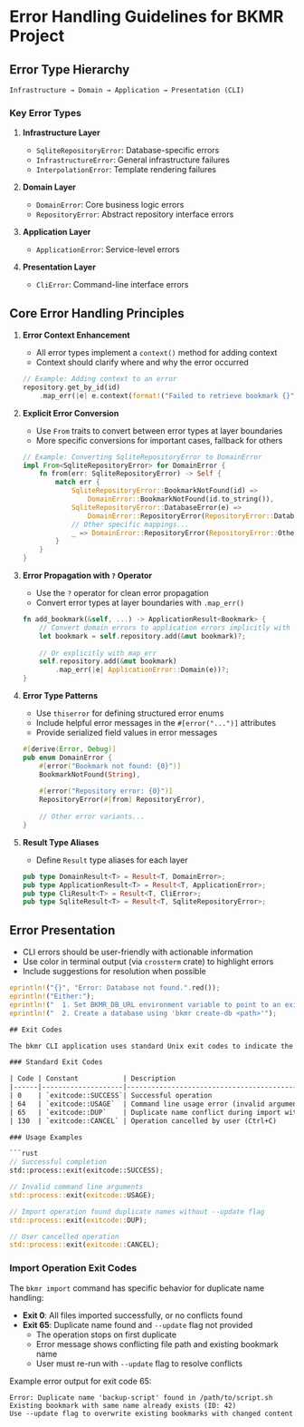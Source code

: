 # Error Handling Guidelines for BKMR Project

## Error Type Hierarchy

```
Infrastructure → Domain → Application → Presentation (CLI)
```

### Key Error Types

1. **Infrastructure Layer**
   - `SqliteRepositoryError`: Database-specific errors
   - `InfrastructureError`: General infrastructure failures
   - `InterpolationError`: Template rendering failures

2. **Domain Layer**
   - `DomainError`: Core business logic errors
   - `RepositoryError`: Abstract repository interface errors

3. **Application Layer**
   - `ApplicationError`: Service-level errors

4. **Presentation Layer**
   - `CliError`: Command-line interface errors

## Core Error Handling Principles

1. **Error Context Enhancement**
   - All error types implement a `context()` method for adding context
   - Context should clarify where and why the error occurred

   ```rust
   // Example: Adding context to an error
   repository.get_by_id(id)
       .map_err(|e| e.context(format!("Failed to retrieve bookmark {}", id)))?
   ```

2. **Explicit Error Conversion**
   - Use `From` traits to convert between error types at layer boundaries
   - More specific conversions for important cases, fallback for others

   ```rust
   // Example: Converting SqliteRepositoryError to DomainError
   impl From<SqliteRepositoryError> for DomainError {
       fn from(err: SqliteRepositoryError) -> Self {
           match err {
               SqliteRepositoryError::BookmarkNotFound(id) => 
                   DomainError::BookmarkNotFound(id.to_string()),
               SqliteRepositoryError::DatabaseError(e) => 
                   DomainError::RepositoryError(RepositoryError::Database(e.to_string())),
               // Other specific mappings...
               _ => DomainError::RepositoryError(RepositoryError::Other(err.to_string())),
           }
       }
   }
   ```

3. **Error Propagation with `?` Operator**
   - Use the `?` operator for clean error propagation
   - Convert error types at layer boundaries with `.map_err()`

   ```rust
   fn add_bookmark(&self, ...) -> ApplicationResult<Bookmark> {
       // Convert domain errors to application errors implicitly with ?
       let bookmark = self.repository.add(&mut bookmark)?;
       
       // Or explicitly with map_err
       self.repository.add(&mut bookmark)
           .map_err(|e| ApplicationError::Domain(e))?;
   }
   ```

4. **Error Type Patterns**
   - Use `thiserror` for defining structured error enums
   - Include helpful error messages in the `#[error("...")]` attributes
   - Provide serialized field values in error messages

   ```rust
   #[derive(Error, Debug)]
   pub enum DomainError {
       #[error("Bookmark not found: {0}")]
       BookmarkNotFound(String),
       
       #[error("Repository error: {0}")]
       RepositoryError(#[from] RepositoryError),
       
       // Other error variants...
   }
   ```

5. **Result Type Aliases**
   - Define `Result` type aliases for each layer

   ```rust
   pub type DomainResult<T> = Result<T, DomainError>;
   pub type ApplicationResult<T> = Result<T, ApplicationError>;
   pub type CliResult<T> = Result<T, CliError>;
   pub type SqliteResult<T> = Result<T, SqliteRepositoryError>;
   ```

## Error Presentation

- CLI errors should be user-friendly with actionable information
- Use color in terminal output (via `crossterm` crate) to highlight errors
- Include suggestions for resolution when possible

```rust
eprintln!("{}", "Error: Database not found.".red());
eprintln!("Either:");
eprintln!("  1. Set BKMR_DB_URL environment variable to point to an existing database");
eprintln!("  2. Create a database using 'bkmr create-db <path>'");

## Exit Codes

The bkmr CLI application uses standard Unix exit codes to indicate the type of error:

### Standard Exit Codes

| Code | Constant           | Description                                         |
|------|--------------------|-----------------------------------------------------|
| 0    | `exitcode::SUCCESS`| Successful operation                               |
| 64   | `exitcode::USAGE`  | Command line usage error (invalid arguments, etc.) |
| 65   | `exitcode::DUP`    | Duplicate name conflict during import without --update |
| 130  | `exitcode::CANCEL` | Operation cancelled by user (Ctrl+C)              |

### Usage Examples

```rust
// Successful completion
std::process::exit(exitcode::SUCCESS);

// Invalid command line arguments
std::process::exit(exitcode::USAGE);

// Import operation found duplicate names without --update flag
std::process::exit(exitcode::DUP);

// User cancelled operation
std::process::exit(exitcode::CANCEL);
```

### Import Operation Exit Codes

The `bkmr import` command has specific behavior for duplicate name handling:

- **Exit 0**: All files imported successfully, or no conflicts found
- **Exit 65**: Duplicate name found and `--update` flag not provided
  - The operation stops on first duplicate
  - Error message shows conflicting file path and existing bookmark name
  - User must re-run with `--update` flag to resolve conflicts

Example error output for exit code 65:
```
Error: Duplicate name 'backup-script' found in /path/to/script.sh
Existing bookmark with same name already exists (ID: 42)
Use --update flag to overwrite existing bookmarks with changed content
```
```